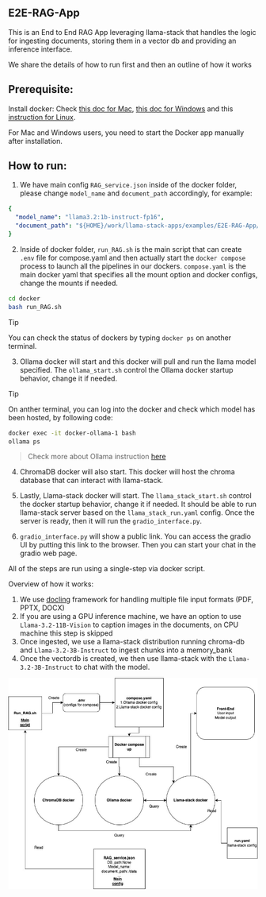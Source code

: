 ## E2E-RAG-App

This is an End to End RAG App leveraging llama-stack that handles the logic for ingesting documents, storing them in a vector db and providing an inference interface.

We share the details of how to run first and then an outline of how it works

## Prerequisite:

Install docker: Check [this doc for Mac](https://docs.docker.com/desktop/setup/install/mac-install/), [this doc for Windows](https://docs.docker.com/desktop/setup/install/windows-install/) and this [instruction for Linux](https://docs.docker.com/engine/install/).

For Mac and Windows users, you need to start the Docker app manually after installation.

## How to run:

1. We have main config `RAG_service.json` inside of the docker folder, please change `model_name` and `document_path` accordingly, for example:

```yaml
{
  "model_name": "llama3.2:1b-instruct-fp16",
  "document_path": "${HOME}/work/llama-stack-apps/examples/E2E-RAG-App/example_data"
}
```

2. Inside of docker folder, `run_RAG.sh` is the main script that can create `.env` file for compose.yaml and then actually start the `docker compose` process to launch all the pipelines in our dockers. `compose.yaml` is the main docker yaml that specifies all the mount option and docker configs, change the mounts if needed.

```bash
cd docker
bash run_RAG.sh
```

> [!TIP]
> You can check the status of dockers by typing `docker ps` on another terminal.

3. Ollama docker will start and this docker will pull and run the llama model specified. The `ollama_start.sh` control the Ollama docker startup behavior, change it if needed.

> [!TIP]
> On anther terminal, you can log into the docker and check which model has been hosted, by following code:

```bash
docker exec -it docker-ollama-1 bash
ollama ps
```

> Check more about Ollama instruction [here](https://github.com/ollama/ollama)

4. ChromaDB docker will also start. This docker will host the chroma database that can interact with llama-stack.

5. Lastly, Llama-stack docker will start. The `llama_stack_start.sh` control the docker startup behavior, change it if needed. It should be able to run llama-stack server based on the  `llama_stack_run.yaml` config. Once the server is ready, then it will run the `gradio_interface.py`.

6. `gradio_interface.py` will show a public link. You can access the gradio UI by putting this link to the browser. Then you can start your chat in the gradio web page.


All of the steps are run using a single-step via docker script.

Overview of how it works:
1. We use [docling](https://github.com/DS4SD/docling) framework for handling multiple file input formats (PDF, PPTX, DOCX)
2. If you are using a GPU inference machine, we have an option to use `Llama-3.2-11B-Vision` to caption images in the documents, on CPU machine this step is skipped
3. Once ingested, we use a llama-stack distribution running chroma-db and `Llama-3.2-3B-Instruct` to ingest chunks into a memory_bank
4. Once the vectordb is created, we then use llama-stack with the `Llama-3.2-3B-Instruct` to chat with the model.

![RAG_workflow](./RAG_workflow.jpg)
